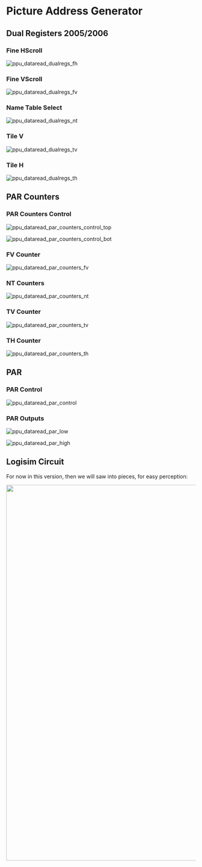 # Picture Address Generator

## Dual Registers $2005/$2006

### Fine HScroll

![ppu_dataread_dualregs_fh](/BreakingNESWiki/imgstore/ppu/ppu_dualregs_fh.jpg)

### Fine VScroll

![ppu_dataread_dualregs_fv](/BreakingNESWiki/imgstore/ppu/ppu_dualregs_fv.jpg)

### Name Table Select

![ppu_dataread_dualregs_nt](/BreakingNESWiki/imgstore/ppu/ppu_dualregs_nt.jpg)

### Tile V

![ppu_dataread_dualregs_tv](/BreakingNESWiki/imgstore/ppu/ppu_dualregs_tv.jpg)

### Tile H

![ppu_dataread_dualregs_th](/BreakingNESWiki/imgstore/ppu/ppu_dualregs_th.jpg)

## PAR Counters

### PAR Counters Control

![ppu_dataread_par_counters_control_top](/BreakingNESWiki/imgstore/ppu/ppu_par_counters_control_top.jpg)

![ppu_dataread_par_counters_control_bot](/BreakingNESWiki/imgstore/ppu/ppu_par_counters_control_bot.jpg)

### FV Counter

![ppu_dataread_par_counters_fv](/BreakingNESWiki/imgstore/ppu/ppu_par_counters_fv.jpg)

### NT Counters

![ppu_dataread_par_counters_nt](/BreakingNESWiki/imgstore/ppu/ppu_par_counters_nt.jpg)

### TV Counter

![ppu_dataread_par_counters_tv](/BreakingNESWiki/imgstore/ppu/ppu_par_counters_tv.jpg)

### TH Counter

![ppu_dataread_par_counters_th](/BreakingNESWiki/imgstore/ppu/ppu_par_counters_th.jpg)

## PAR

### PAR Control

![ppu_dataread_par_control](/BreakingNESWiki/imgstore/ppu/ppu_par_control.jpg)

### PAR Outputs

![ppu_dataread_par_low](/BreakingNESWiki/imgstore/ppu/ppu_par_low.jpg)

![ppu_dataread_par_high](/BreakingNESWiki/imgstore/ppu/ppu_par_high.jpg)

## Logisim Circuit

For now in this version, then we will saw into pieces, for easy perception:

<img src="/BreakingNESWiki/imgstore/ppu_logisim_pargen.jpg" width="1000px">

